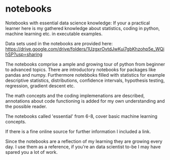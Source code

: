 # notebooks

Notebooks with essential data science knowledge:
If your a practical learner here is my gathered knowledge about 
statistics, coding in python, machine learning etc. in executable examples.

Data sets used in the notebooks are provided here:
https://drive.google.com/drive/folders/1UzgxrOvtdJwKui7gbKhzohp5e_WQihSP?usp=sharing

The notebooks comprise a ample and growing tour of python from beginner to advanced topics.
There are introductory notebooks for packages like pandas and numpy.
Furthermore notebboks filled with statistics for example 
descriptive statistics, distributions, confidence intervals, 
hypothesis testing, regression, gradient descent etc.

The math concepts and the coding implemenations are described,
annotations about code functioning is added for my own understanding and the possible reader.

The notebooks called 'essential' from 6-8, cover basic machine learning concepts. 

If there is a fine online source for further information I included a link.

Since the notebooks are a reflection of my learning they are growing every day.
I use them as a reference, if you're an data scientist to-be I may have spared you a lot of work.
